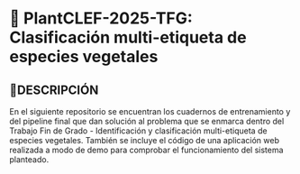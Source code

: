 # 🌱 PlantCLEF-2025-TFG: Clasificación multi-etiqueta de especies vegetales

## 📝DESCRIPCIÓN
En el siguiente repositorio se encuentran los cuadernos de entrenamiento y del pipeline final que dan solución al problema que se enmarca dentro del Trabajo Fin de Grado - Identificación y clasificación multi-etiqueta de especies vegetales. También se incluye el código de una aplicación web realizada a modo de demo para comprobar el funcionamiento del sistema planteado.
